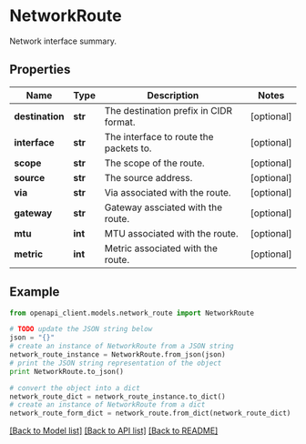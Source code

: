 # NetworkRoute

Network interface summary.

## Properties

Name | Type | Description | Notes
------------ | ------------- | ------------- | -------------
**destination** | **str** | The destination prefix in CIDR format. | [optional] 
**interface** | **str** | The interface to route the packets to. | [optional] 
**scope** | **str** | The scope of the route. | [optional] 
**source** | **str** | The source address. | [optional] 
**via** | **str** | Via associated with the route. | [optional] 
**gateway** | **str** | Gateway assciated with the route. | [optional] 
**mtu** | **int** | MTU associated with the route. | [optional] 
**metric** | **int** | Metric associated with the route. | [optional] 

## Example

```python
from openapi_client.models.network_route import NetworkRoute

# TODO update the JSON string below
json = "{}"
# create an instance of NetworkRoute from a JSON string
network_route_instance = NetworkRoute.from_json(json)
# print the JSON string representation of the object
print NetworkRoute.to_json()

# convert the object into a dict
network_route_dict = network_route_instance.to_dict()
# create an instance of NetworkRoute from a dict
network_route_form_dict = network_route.from_dict(network_route_dict)
```
[[Back to Model list]](../README.md#documentation-for-models) [[Back to API list]](../README.md#documentation-for-api-endpoints) [[Back to README]](../README.md)


